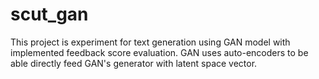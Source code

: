 # scut_gan
This project is experiment for text generation using GAN model with implemented feedback score evaluation. GAN uses auto-encoders to be able directly feed GAN's generator with latent space vector.
